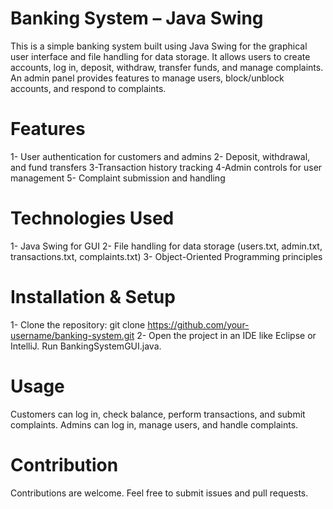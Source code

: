# Banking System – Java Swing
This is a simple banking system built using Java Swing for the graphical user interface and file handling for data storage. It allows users to create accounts, log in, deposit, withdraw, transfer funds, and manage complaints. An admin panel provides features to manage users, block/unblock accounts, and respond to complaints.

# Features
1- User authentication for customers and admins
2- Deposit, withdrawal, and fund transfers
3-Transaction history tracking
4-Admin controls for user management
5- Complaint submission and handling

# Technologies Used
1- Java Swing for GUI
2- File handling for data storage (users.txt, admin.txt, transactions.txt, complaints.txt)
3- Object-Oriented Programming principles
# Installation & Setup
1- Clone the repository:
git clone https://github.com/your-username/banking-system.git
2- Open the project in an IDE like Eclipse or IntelliJ.
Run BankingSystemGUI.java.
# Usage
Customers can log in, check balance, perform transactions, and submit complaints.
Admins can log in, manage users, and handle complaints.
# Contribution
Contributions are welcome. Feel free to submit issues and pull requests.